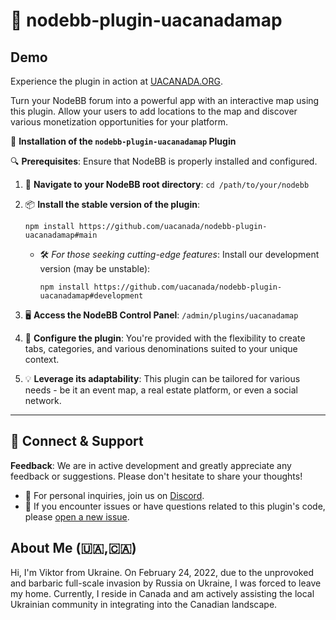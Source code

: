 # 🍁 nodebb-plugin-uacanadamap

## Demo

Experience the plugin in action at [UACANADA.ORG](https://uacanada.org).


Turn your NodeBB forum into a powerful app with an interactive map using this plugin. Allow your users to add locations to the map and discover various monetization opportunities for your platform.


🚀 **Installation of the `nodebb-plugin-uacanadamap` Plugin**

🔍 **Prerequisites**: Ensure that NodeBB is properly installed and configured.

1. 📂 **Navigate to your NodeBB root directory**:
   `cd /path/to/your/nodebb`

2. 📦 **Install the stable version of the plugin**:
   ```
   npm install https://github.com/uacanada/nodebb-plugin-uacanadamap#main
   ```

   - 🛠️ *For those seeking cutting-edge features*: Install our development version (may be unstable):
     ```
     npm install https://github.com/uacanada/nodebb-plugin-uacanadamap#development
     ```

3. 🖥️ **Access the NodeBB Control Panel**: `/admin/plugins/uacanadamap`
4. 🔧 **Configure the plugin**: You're provided with the flexibility to create tabs, categories, and various denominations suited to your unique context.
5. 💡 **Leverage its adaptability**: This plugin can be tailored for various needs - be it an event map, a real estate platform, or even a social network.
---
## 🤝 Connect & Support

**Feedback**: We are in active development and greatly appreciate any feedback or suggestions. Please don't hesitate to share your thoughts!
- 💌 For personal inquiries, join us on [Discord](https://discord.gg/pKnXqz3vaq).
- 🐛 If you encounter issues or have questions related to this plugin's code, please [open a new issue](https://github.com/uacanada/nodebb-plugin-uacanadamap/issues/new).

## About Me (🇺🇦,🇨🇦)

Hi, I'm Viktor from Ukraine. On February 24, 2022, due to the unprovoked and barbaric full-scale invasion by Russia on Ukraine, I was forced to leave my home. Currently, I reside in Canada and am actively assisting the local Ukrainian community in integrating into the Canadian landscape.
